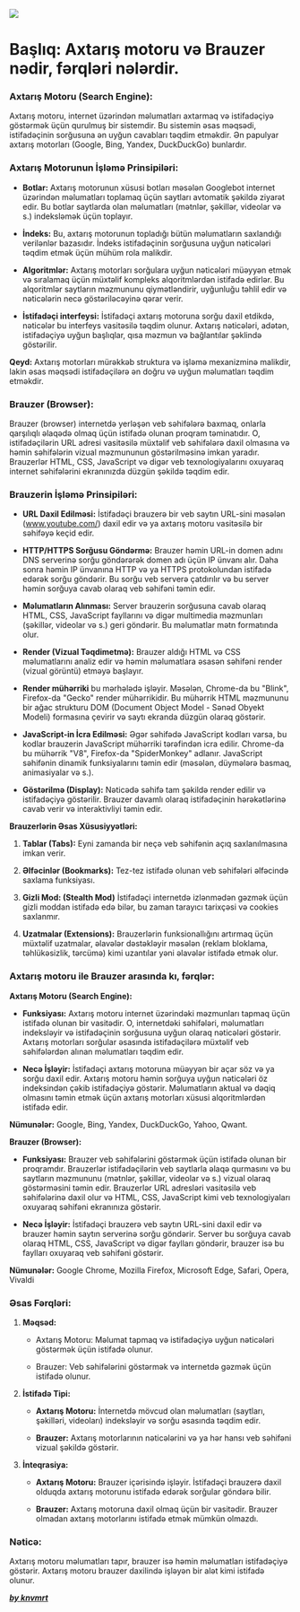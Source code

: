 ![](../Img/browsers.avif)

# Başlıq: Axtarış motoru və Brauzer nədir, fərqləri nələrdir.

### Axtarış Motoru (Search Engine):

Axtarış motoru, internet üzərindən məlumatları axtarmaq və istifadəçiyə göstərmək üçün qurulmuş bir sistemdir. Bu sistemin əsas məqsədi, istifadəçinin sorğusuna ən uyğun cavabları təqdim etməkdir. Ən papulyar axtarış motorları (Google, Bing, Yandex, DuckDuckGo) bunlardır.

### Axtarış Motorunun İşləmə Prinsipiləri:

- **Botlar:** Axtarış motorunun xüsusi botları məsələn Googlebot internet üzərindən məlumatları toplamaq üçün saytları avtomatik şəkildə ziyarət edir. Bu botlar saytlarda olan məlumatları (mətnlər, şəkillər, videolar və s.) indeksləmək üçün toplayır.

- **İndeks:** Bu, axtarış motorunun topladığı bütün məlumatların saxlandığı verilənlər bazasıdır. İndeks istifadəçinin sorğusuna uyğun nəticələri təqdim etmək üçün mühüm rola malikdir.

- **Algoritmlər:** Axtarış motorları sorğulara uyğun nəticələri müəyyən etmək və sıralamaq üçün müxtəlif kompleks alqoritmlərdən istifadə edirlər. Bu alqoritmlər saytların məzmununu qiymətləndirir, uyğunluğu təhlil edir və nəticələrin necə göstəriləcəyinə qərar verir.

- **İstifadəçi interfeysi:** İstifadəçi axtarış motoruna sorğu daxil etdikdə, nəticələr bu interfeys vasitəsilə təqdim olunur. Axtarış nəticələri, adətən, istifadəçiyə uyğun başlıqlar, qısa məzmun və bağlantılar şəklində göstərilir.

**Qeyd:** Axtarış motorları mürəkkəb struktura və işləmə mexanizminə malikdir, lakin əsas məqsədi istifadəçilərə ən doğru və uyğun məlumatları təqdim etməkdir.

### Brauzer (Browser):

Brauzer (browser) internetdə yerləşən veb səhifələrə baxmaq, onlarla qarşılıqlı əlaqədə olmaq üçün istifadə olunan proqram təminatıdır. O, istifadəçilərin URL adresi vasitəsilə müxtəlif veb səhifələrə daxil olmasına və həmin səhifələrin vizual məzmununun göstərilməsinə imkan yaradır. Brauzerlər HTML, CSS, JavaScript və digər veb texnologiyalarını oxuyaraq internet səhifələrini ekranınızda düzgün şəkildə təqdim edir.

### Brauzerin İşləmə Prinsipiləri:

- **URL Daxil Edilməsi:** İstifadəçi brauzerə bir veb saytın URL-sini məsələn (www.youtube.com/) daxil edir və ya axtarış motoru vasitəsilə bir səhifəyə keçid edir.

- **HTTP/HTTPS Sorğusu Göndərmə:** Brauzer həmin URL-in domen adını DNS serverinə sorğu göndərərək domen adı üçün IP ünvanı alır. Daha sonra həmin IP ünvanına HTTP və ya HTTPS protokolundan istifadə edərək sorğu göndərir. Bu sorğu veb serverə çatdırılır və bu server həmin sorğuya cavab olaraq veb səhifəni təmin edir.

- **Məlumatların Alınması:** Server brauzerin sorğusuna cavab olaraq HTML, CSS, JavaScript fayllarını və digər multimedia məzmunları (şəkillər, videolar və s.) geri göndərir. Bu məlumatlar mətn formatında olur.

- **Render (Vizual Təqdimetmə):** Brauzer aldığı HTML və CSS məlumatlarını analiz edir və həmin məlumatlara əsasən səhifəni render (vizual görüntü) etməyə başlayır.

- **Render mühərriki** bu mərhələdə işləyir. Məsələn, Chrome-da bu "Blink", Firefox-da "Gecko" render mühərrikidir. Bu mühərrik HTML məzmununu bir ağac strukturu DOM (Document Object Model - Sənəd Obyekt Modeli) formasına çevirir və saytı ekranda düzgün olaraq göstərir.

- **JavaScript-in İcra Edilməsi:** Əgər səhifədə JavaScript kodları varsa, bu kodlar brauzerin JavaScript mühərriki tərəfindən icra edilir. Chrome-da bu mühərrik "V8", Firefox-da "SpiderMonkey" adlanır. JavaScript səhifənin dinamik funksiyalarını təmin edir (məsələn, düymələrə basmaq, animasiyalar və s.).

- **Göstərilmə (Display):** Nəticədə səhifə tam şəkildə render edilir və istifadəçiyə göstərilir. Brauzer davamlı olaraq istifadəçinin hərəkətlərinə cavab verir və interaktivliyi təmin edir.

**Brauzerlərin Əsas Xüsusiyyətləri:**

1. **Tablar (Tabs):** Eyni zamanda bir neçə veb səhifənin açıq saxlanılmasına imkan verir.

2. **Əlfəcinlər (Bookmarks):** Tez-tez istifadə olunan veb səhifələri əlfəcində saxlama funksiyası.

3. **Gizli Mod: (Stealth Mod)** İstifadəçi internetdə izlənmədən gəzmək üçün gizli moddan istifadə edə bilər, bu zaman tarayıcı tarixçəsi və cookies saxlanmır.

4. **Uzatmalar (Extensions):** Brauzerlərin funksionallığını artırmaq üçün müxtəlif uzatmalar, əlavələr dəstəkləyir məsələn (reklam bloklama, təhlükəsizlik, tərcümə) kimi uzantılar yəni əlavələr istifadə etmək olur.

### Axtarış motoru ile Brauzer arasında kı, fərqlər:

**Axtarış Motoru (Search Engine):**

- **Funksiyası:** Axtarış motoru internet üzərindəki məzmunları tapmaq üçün istifadə olunan bir vasitədir. O, internetdəki səhifələri, məlumatları indeksləyir və istifadəçinin sorğusuna uyğun olaraq nəticələri göstərir. Axtarış motorları sorğular əsasında istifadəçilərə müxtəlif veb səhifələrdən alınan məlumatları təqdim edir.

- **Necə İşləyir:** İstifadəçi axtarış motoruna müəyyən bir açar söz və ya sorğu daxil edir. Axtarış motoru həmin sorğuya uyğun nəticələri öz indeksindən çəkib istifadəçiyə göstərir. Məlumatların aktual və dəqiq olmasını təmin etmək üçün axtarış motorları xüsusi alqoritmlərdən istifadə edir.

**Nümunələr:** Google, Bing, Yandex, DuckDuckGo, Yahoo, Qwant.

**Brauzer (Browser):**

- **Funksiyası:** Brauzer veb səhifələrini göstərmək üçün istifadə olunan bir proqramdır. Brauzerlər istifadəçilərin veb saytlarla əlaqə qurmasını və bu saytların məzmununu (mətnlər, şəkillər, videolar və s.) vizual olaraq göstərməsini təmin edir. Brauzerlər URL adresləri vasitəsilə veb səhifələrinə daxil olur və HTML, CSS, JavaScript kimi veb texnologiyaları oxuyaraq səhifəni ekranınıza göstərir.

- **Necə İşləyir:** İstifadəçi brauzerə veb saytın URL-sini daxil edir və brauzer həmin saytın serverinə sorğu göndərir. Server bu sorğuya cavab olaraq HTML, CSS, JavaScript və digər faylları göndərir, brauzer isə bu faylları oxuyaraq veb səhifəni göstərir.

**Nümunələr:** Google Chrome, Mozilla Firefox, Microsoft Edge, Safari, Opera, Vivaldi

### Əsas Fərqləri:

1. **Məqsəd:**

   - Axtarış Motoru: Məlumat tapmaq və istifadəçiyə uyğun nəticələri göstərmək üçün istifadə olunur.

   - Brauzer: Veb səhifələrini göstərmək və internetdə gəzmək üçün istifadə olunur.

2. **İstifadə Tipi:**

   - **Axtarış Motoru:** İnternetdə mövcud olan məlumatları (saytları, şəkilləri, videoları) indeksləyir və sorğu əsasında təqdim edir.

   - **Brauzer:** Axtarış motorlarının nəticələrini və ya hər hansı veb səhifəni vizual şəkildə göstərir.

3. **İnteqrasiya:**

   - **Axtarış Motoru:** Brauzer içərisində işləyir. İstifadəçi brauzerə daxil olduqda axtarış motorunu istifadə edərək sorğular göndərə bilir.

   - **Brauzer:** Axtarış motoruna daxil olmaq üçün bir vasitədir. Brauzer olmadan axtarış motorlarını istifadə etmək mümkün olmazdı.

### Nəticə:

Axtarış motoru məlumatları tapır, brauzer isə həmin məlumatları istifadəçiyə göstərir. Axtarış motoru brauzer daxilində işləyən bir alət kimi istifadə olunur.

[**_by knvmrt_**](https://github.com/knvmrt)
